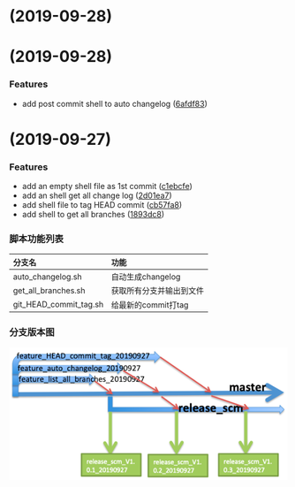 #  (2019-09-28)




#  (2019-09-28)


### Features

* add post commit shell to auto changelog ([6afdf83](https://github.com/dbtang/software_configuration_management/commit/6afdf83))


#  (2019-09-27)


### Features

* add an empty shell file as 1st commit ([c1ebcfe](https://github.com/dbtang/software_configuration_management/commit/c1ebcfe))
* add an shell get all change log ([2d01ea7](https://github.com/dbtang/software_configuration_management/commit/2d01ea7))
* add shell file to tag HEAD commit ([cb57fa8](https://github.com/dbtang/software_configuration_management/commit/cb57fa8))
* add shell to get all branches ([1893dc8](https://github.com/dbtang/software_configuration_management/commit/1893dc8))

### 脚本功能列表

|  分支名   | 功能  |
| :-----  | :-----  |
| auto\_changelog.sh  | 自动生成changelog |
| get\_all\_branches.sh  | 获取所有分支并输出到文件 |
| git\_HEAD\_commit\_tag.sh  | 给最新的commit打tag |


### 分支版本图
![avatar](branches_version_tree.png)

